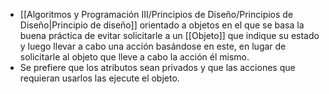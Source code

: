 - [[Algoritmos y Programación III/Principios de Diseño/Principios de Diseño|Principio de diseño]] orientado a objetos en el que se basa la buena práctica de evitar solicitarle a un [[Objeto]] que indique su estado y luego llevar a cabo una acción basándose en este, en lugar de solicitarle al objeto que lleve a cabo la acción él mismo.
- Se prefiere que los atributos sean privados y que las acciones que requieran usarlos las ejecute el objeto.